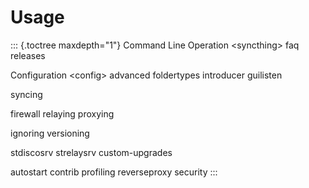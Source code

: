 Usage
=====

::: {.toctree maxdepth="1"}
Command Line Operation \<syncthing\> faq releases

Configuration \<config\> advanced foldertypes introducer guilisten

syncing

firewall relaying proxying

ignoring versioning

stdiscosrv strelaysrv custom-upgrades

autostart contrib profiling reverseproxy security
:::

